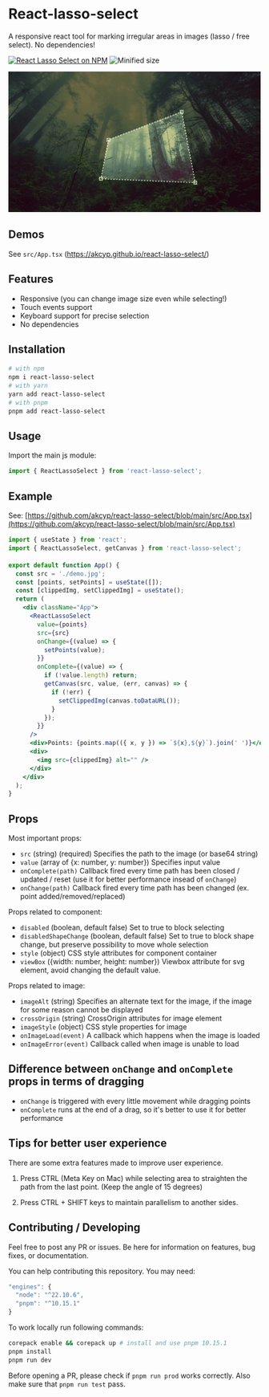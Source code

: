 # React-lasso-select

A responsive react tool for marking irregular areas in images (lasso / free select). No dependencies!

[![React Lasso Select on NPM](https://img.shields.io/npm/v/react-lasso-select.svg)](https://www.npmjs.com/package/react-lasso-select)
![Minified size](https://img.shields.io/bundlephobia/min/react-lasso-select)

![Preview](preview.jpg)

## Demos

See `src/App.tsx` (https://akcyp.github.io/react-lasso-select/)

## Features

- Responsive (you can change image size even while selecting!)
- Touch events support
- Keyboard support for precise selection
- No dependencies

## Installation

```bash
# with npm
npm i react-lasso-select
# with yarn
yarn add react-lasso-select
# with pnpm
pnpm add react-lasso-select
```

## Usage

Import the main js module:

```js
import { ReactLassoSelect } from 'react-lasso-select';
```

## Example

See: [https://github.com/akcyp/react-lasso-select/blob/main/src/App.tsx](https://github.com/akcyp/react-lasso-select/blob/main/src/App.tsx)

```jsx
import { useState } from 'react';
import { ReactLassoSelect, getCanvas } from 'react-lasso-select';

export default function App() {
  const src = './demo.jpg';
  const [points, setPoints] = useState([]);
  const [clippedImg, setClippedImg] = useState();
  return (
    <div className="App">
      <ReactLassoSelect
        value={points}
        src={src}
        onChange={(value) => {
          setPoints(value);
        }}
        onComplete={(value) => {
          if (!value.length) return;
          getCanvas(src, value, (err, canvas) => {
            if (!err) {
              setClippedImg(canvas.toDataURL());
            }
          });
        }}
      />
      <div>Points: {points.map(({ x, y }) => `${x},${y}`).join(' ')}</div>
      <div>
        <img src={clippedImg} alt="" />
      </div>
    </div>
  );
}
```

## Props

Most important props:

- `src` (string) (required) Specifies the path to the image (or base64 string)
- `value` (array of {x: number, y: number}) Specifies input value
- `onComplete(path)` Callback fired every time path has been closed / updated / reset (use it for better performance insead of `onChange`)
- `onChange(path)` Callback fired every time path has been changed (ex. point added/removed/replaced)

Props related to component:

- `disabled` (boolean, default false) Set to true to block selecting
- `disabledShapeChange` (boolean, default false) Set to true to block shape change, but preserve possibility to move whole selection
- `style` (object) CSS style attributes for component container
- `viewBox` ({width: number, height: number}) Viewbox attribute for svg element, avoid changing the default value.

Props related to image:

- `imageAlt` (string) Specifies an alternate text for the image, if the image for some reason cannot be displayed
- `crossOrigin` (string) CrossOrigin attributes for image element
- `imageStyle` (object) CSS style properties for image
- `onImageLoad(event)` A callback which happens when the image is loaded
- `onImageError(event)` Callback called when image is unable to load

## Difference between `onChange` and `onComplete` props in terms of dragging

- `onChange` is triggered with every little movement while dragging points
- `onComplete` runs at the end of a drag, so it's better to use it for better performance

## Tips for better user experience

There are some extra features made to improve user experience.

1. Press CTRL (Meta Key on Mac) while selecting area to straighten the path from the last point. (Keep the angle of 15 degrees)

2. Press CTRL + SHIFT keys to maintain parallelism to another sides.

## Contributing / Developing

Feel free to post any PR or issues. Be here for information on features, bug fixes, or documentation.

You can help contributing this repository. You may need:

```ts
"engines": {
  "node": "^22.10.6",
  "pnpm": "^10.15.1"
}
```

To work locally run following commands:

```bash
corepack enable && corepack up # install and use pnpm 10.15.1
pnpm install
pnpm run dev
```

Before opening a PR, please check if `pnpm run prod` works correctly. Also make sure that `pnpm run test` pass.
